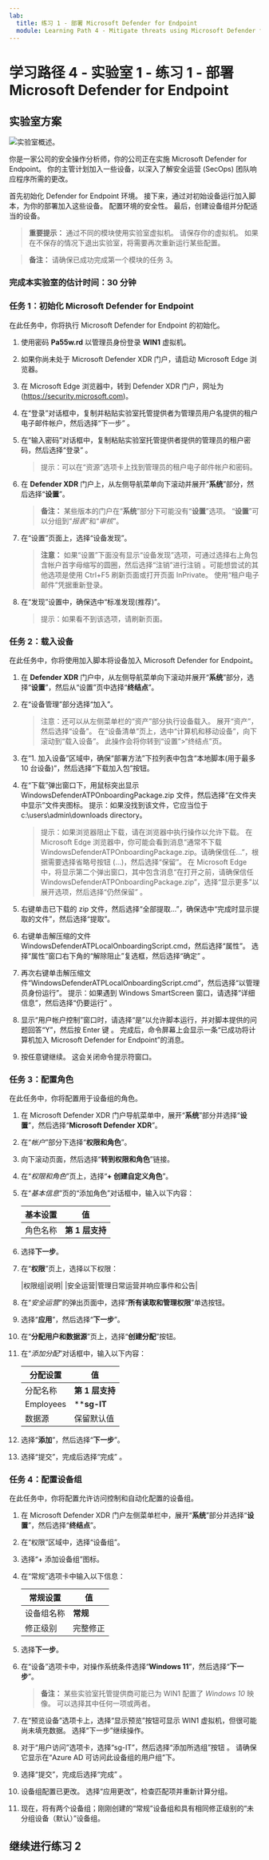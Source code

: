 ```yaml
---
lab:
  title: 练习 1 - 部署 Microsoft Defender for Endpoint
  module: Learning Path 4 - Mitigate threats using Microsoft Defender for Endpoint
---
```


# 学习路径 4 - 实验室 1 - 练习 1 - 部署 Microsoft Defender for Endpoint

## 实验室方案

![实验室概述。](../Media/SC-200-Lab_Diagrams_Mod2_L1_Ex1.png)

你是一家公司的安全操作分析师，你的公司正在实施 Microsoft Defender for Endpoint。 你的主管计划加入一些设备，以深入了解安全运营 (SecOps) 团队响应程序所需的更改。

首先初始化 Defender for Endpoint 环境。 接下来，通过对初始设备运行加入脚本，为你的部署加入这些设备。 配置环境的安全性。 最后，创建设备组并分配适当的设备。

>**重要提示：** 通过不同的模块使用实验室虚拟机。 请保存你的虚拟机。 如果在不保存的情况下退出实验室，将需要再次重新运行某些配置。

>**备注：** 请确保已成功完成第一个模块的任务 3。

### 完成本实验室的估计时间：30 分钟

### 任务 1：初始化 Microsoft Defender for Endpoint

在此任务中，你将执行 Microsoft Defender for Endpoint 的初始化。

1. 使用密码 **Pa55w.rd** 以管理员身份登录 **WIN1** 虚拟机。  

1. 如果你尚未处于 Microsoft Defender XDR 门户，请启动 Microsoft Edge 浏览器。

1. 在 Microsoft Edge 浏览器中，转到 Defender XDR 门户，网址为 (<https://security.microsoft.com>)。

1. 在“登录”对话框中，复制并粘贴实验室托管提供者为管理员用户名提供的租户电子邮件帐户，然后选择“下一步” 。

1. 在“输入密码”对话框中，复制粘贴实验室托管提供者提供的管理员的租户密码，然后选择“登录” 。

    >提示：可以在“资源”选项卡上找到管理员的租户电子邮件帐户和密码。

1. 在 **Defender XDR** 门户上，从左侧导航菜单向下滚动并展开“**系统**”部分，然后选择“**设置**”。

    >**备注：** 某些版本的门户在“**系统**”部分下可能没有“**设置**”选项。 “**设置**”可以分组到“*报表*”和“*审核*”。

1. 在“设置”页面上，选择“设备发现”。

    >**注意：** 如果“设置”下面没有显示“设备发现”选项，可通过选择右上角包含帐户首字母缩写的圆圈，然后选择“注销”进行注销  。可能想尝试的其他选项是使用 Ctrl+F5 刷新页面或打开页面 InPrivate。 使用“租户电子邮件”凭据重新登录。

1. 在“发现”设置中，确保选中“标准发现(推荐)”。 

    >提示：如果看不到该选项，请刷新页面。

### 任务 2：载入设备

在此任务中，你将使用加入脚本将设备加入 Microsoft Defender for Endpoint。

1. 在 **Defender XDR** 门户中，从左侧导航菜单向下滚动并展开“**系统**”部分，选择“**设置**”，然后从“设置”页中选择“**终结点**”。

1. 在“设备管理”部分选择“加入”。

    >注意：还可以从左侧菜单栏的“资产”部分执行设备载入。 展开“资产”，然后选择“设备”。 在“设备清单”页上，选中“计算机和移动设备”，向下滚动到“载入设备”。 此操作会将你转到“设置”>“终结点”页。

1. 在“1. 加入设备”区域中，确保“部署方法”下拉列表中包含“本地脚本(用于最多 10 台设备)”，然后选择“下载加入包”按钮。

1. 在“下载”弹出窗口下，用鼠标突出显示 WindowsDefenderATPOnboardingPackage.zip 文件，然后选择“在文件夹中显示”文件夹图标。 提示：如果没找到该文件，它应当位于 c:\users\admin\downloads directory。

    >提示：如果浏览器阻止下载，请在浏览器中执行操作以允许下载。 在 Microsoft Edge 浏览器中，你可能会看到消息“通常不下载 WindowsDefenderATPOnboardingPackage.zip。请确保信任...”，根据需要选择省略号按钮 (...)，然后选择“保留”。 在 Microsoft Edge 中，将显示第二个弹出窗口，其中包含消息“在打开之前，请确保信任 WindowsDefenderATPOnboardingPackage.zip”，选择“显示更多”以展开选项，然后选择“仍然保留” 。

1. 右键单击已下载的 zip 文件，然后选择“全部提取...”，确保选中“完成时显示提取的文件”，然后选择“提取”。

1. 右键单击解压缩的文件 WindowsDefenderATPLocalOnboardingScript.cmd，然后选择“属性”。 选择“属性”窗口右下角的“解除阻止”复选框，然后选择“确定” 。

1. 再次右键单击解压缩文件“WindowsDefenderATPLocalOnboardingScript.cmd”，然后选择“以管理员身份运行”。  提示：如果遇到 Windows SmartScreen 窗口，请选择“详细信息”，然后选择“仍要运行” 。

1. 显示“用户帐户控制”窗口时，请选择“是”以允许脚本运行，并对脚本提供的问题回答“Y”，然后按 Enter 键  。 完成后，命令屏幕上会显示一条“已成功将计算机加入 Microsoft Defender for Endpoint”的消息。

1. 按任意键继续。 这会关闭命令提示符窗口。

### 任务 3：配置角色

在此任务中，你将配置用于设备组的角色。

1. 在 Microsoft Defender XDR 门户导航菜单中，展开“**系统**”部分并选择“**设置**”，然后选择“**Microsoft Defender XDR**”。

1. 在“*帐户*”部分下选择“**权限和角色**”。

1. 向下滚动页面，然后选择“**转到权限和角色**”链接。

1. 在“*权限和角色*”页上，选择“**+ 创建自定义角色**”。

1. 在“*基本信息*”页的“添加角色”对话框中，输入以下内容：

    |基本设置|值|
    |---|---|
    |角色名称|**第 1 层支持**|

1. 选择**下一步**。

1. 在“**权限**”页上，选择以下权限：

    |权限组|说明| |安全运营|管理日常运营并响应事件和公告|

1. 在“*安全运营*”的弹出页面中，选择“**所有读取和管理权限**”单选按钮。

1. 选择“**应用**”，然后选择“**下一步**”。

1. 在“**分配用户和数据源**”页上，选择“**创建分配**”按钮。

1. 在“*添加分配*”对话框中，输入以下内容：

    |分配设置|值|
    |---|---|
    |分配名称|**第 1 层支持**|
    |Employees|****sg-IT**|
    |数据源|保留默认值|

1. 选择“**添加**”，然后选择“**下一步**”。

1. 选择“提交”，完成后选择“完成” 。

<!--- 1. On the *Permissions and roles* page, select the **Activate workloads** button. --->

### 任务 4：配置设备组

在此任务中，你将配置允许访问控制和自动化配置的设备组。

1. 在 Microsoft Defender XDR 门户左侧菜单栏中，展开“**系统**”部分并选择“**设置**”，然后选择“**终结点**”。

1. 在“权限”区域中，选择“设备组”。

1. 选择“+ 添加设备组”图标。

1. 在“常规”选项卡中输入以下信息：

    |常规设置|值|
    |---|---|
    |设备组名称|**常规**|
    |修正级别|完整修正|

1. 选择**下一步**。

1. 在“设备”选项卡中，对操作系统条件选择“**Windows 11**”，然后选择“**下一步**”。

    >**备注：** 某些实验室托管提供商可能已为 WIN1 配置了 *Windows 10* 映像。 可以选择其中任何一项或两者。

1. 在“预览设备”选项卡上，选择“显示预览”按钮可显示 WIN1 虚拟机，但很可能尚未填充数据。 选择“下一步”继续操作。

1. 对于“用户访问”选项卡，选择“sg-IT”，然后选择“添加所选组”按钮 。 请确保它显示在“Azure AD 可访问此设备组的用户组”下。

1. 选择“提交”，完成后选择“完成” 。

1. 设备组配置已更改。 选择“应用更改”，检查匹配项并重新计算分组。

1. 现在，将有两个设备组；刚刚创建的“常规”设备组和具有相同修正级别的“未分组设备（默认）”设备组。

## 继续进行练习 2
